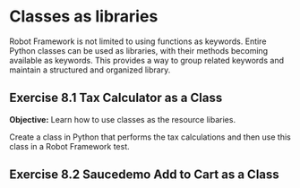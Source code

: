 # Classes as libraries

Robot Framework is not limited to using functions as keywords. Entire Python classes can be used as libraries, with their methods becoming available as keywords. This provides a way to group related keywords and maintain a structured and organized library.

## Exercise 8.1 Tax Calculator as a Class

**Objective:** Learn how to use classes as the resource libaries.

Create a class in Python that performs the tax calculations and then use this class in a Robot Framework test.

## Exercise 8.2  Saucedemo Add to Cart as a Class